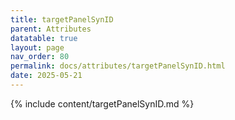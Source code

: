 ```yaml
---
title: targetPanelSynID
parent: Attributes
datatable: true
layout: page
nav_order: 80
permalink: docs/attributes/targetPanelSynID.html
date: 2025-05-21
---
```

{% include content/targetPanelSynID.md %}
